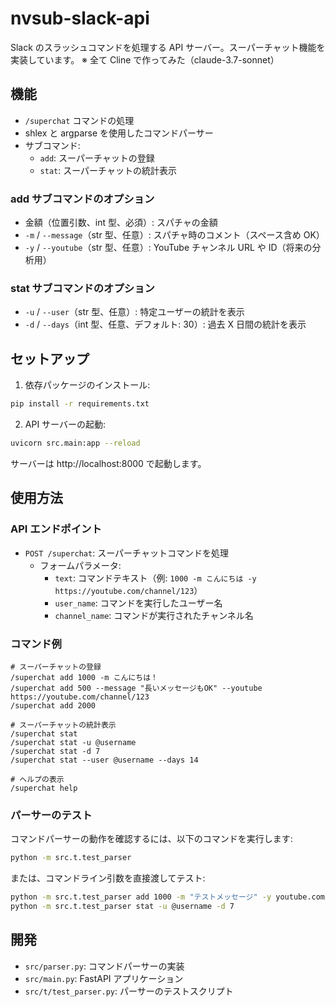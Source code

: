 # nvsub-slack-api

Slack のスラッシュコマンドを処理する API サーバー。スーパーチャット機能を実装しています。
※ 全て Cline で作ってみた（claude-3.7-sonnet）

## 機能

- `/superchat` コマンドの処理
- shlex と argparse を使用したコマンドパーサー
- サブコマンド:
  - `add`: スーパーチャットの登録
  - `stat`: スーパーチャットの統計表示

### add サブコマンドのオプション

- 金額（位置引数、int 型、必須）: スパチャの金額
- `-m` / `--message`（str 型、任意）: スパチャ時のコメント（スペース含め OK）
- `-y` / `--youtube`（str 型、任意）: YouTube チャンネル URL や ID（将来の分析用）

### stat サブコマンドのオプション

- `-u` / `--user`（str 型、任意）: 特定ユーザーの統計を表示
- `-d` / `--days`（int 型、任意、デフォルト: 30）: 過去 X 日間の統計を表示

## セットアップ

1. 依存パッケージのインストール:

```bash
pip install -r requirements.txt
```

2. API サーバーの起動:

```bash
uvicorn src.main:app --reload
```

サーバーは http://localhost:8000 で起動します。

## 使用方法

### API エンドポイント

- `POST /superchat`: スーパーチャットコマンドを処理
  - フォームパラメータ:
    - `text`: コマンドテキスト（例: `1000 -m こんにちは -y https://youtube.com/channel/123`）
    - `user_name`: コマンドを実行したユーザー名
    - `channel_name`: コマンドが実行されたチャンネル名

### コマンド例

```
# スーパーチャットの登録
/superchat add 1000 -m こんにちは！
/superchat add 500 --message "長いメッセージもOK" --youtube https://youtube.com/channel/123
/superchat add 2000

# スーパーチャットの統計表示
/superchat stat
/superchat stat -u @username
/superchat stat -d 7
/superchat stat --user @username --days 14

# ヘルプの表示
/superchat help
```

### パーサーのテスト

コマンドパーサーの動作を確認するには、以下のコマンドを実行します:

```bash
python -m src.t.test_parser
```

または、コマンドライン引数を直接渡してテスト:

```bash
python -m src.t.test_parser add 1000 -m "テストメッセージ" -y youtube.com/user/test
python -m src.t.test_parser stat -u @username -d 7
```

## 開発

- `src/parser.py`: コマンドパーサーの実装
- `src/main.py`: FastAPI アプリケーション
- `src/t/test_parser.py`: パーサーのテストスクリプト
